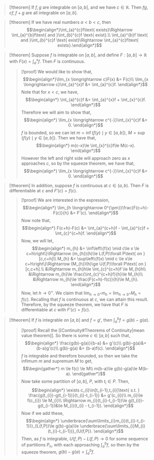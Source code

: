 >[!theorem]
>If $f,g$ are integrable on $[a,b]$, and we have $c\in \mathbb{R}$. Then $fg,cf,f+g$ are all integrable on $[a,b]$.

>[!theorem]
>If we have real numbers $a<b<c$, then
>$$\begin{align*}\int_{a}^{c}f\text{ exists}\Rightarrow \int_{a}^{b}f\text{ and }\int_{b}^{c}f \text{ exist}.\\ \int_{a}^{b}f \text{ and }\int_{b}^{c}f \text{ exist}\Rightarrow \int_{a}^{c}f\text{ exists}.\end{align*}$$

>[!theorem]
>Suppose $f$ is integrable on $[a,b]$, and define $F : [a,b] \longrightarrow \mathbb{R}$ with $F(x) = \int_{a}^{x}f$. Then $F$ is continuous.
>
>>[!proof]
>>We would like to show that,
>>$$\begin{align*}\lim_{x \longrightarrow c}F(x) &= F(c)\\
>>\lim_{x \longrightarrow c}\int_{a}^{x}f &= \int_{a}^{c}f.
>>\end{align*}$$
>>Note that for $x<c$, we have,
>>$$\begin{align*}
>>\int_{a}^{c}f &= \int_{a}^{x}f + \int_{x}^{c}f.
>>\end{align*}$$
>>Therefore we will aim to show that,
>>$$\begin{align*}
>>\lim_{x \longrightarrow c^{-}}\int_{x}^{c}f &= 0.
>>\end{align*}$$
>>$f$ is bounded, so we can let $m = \inf\left\{f(y) \mid y\in[a,b]\right\}$, $M = \sup\left\{f(y) \mid y\in[a,b]\right\}$. Then we have that,
>>$$\begin{align*}
>>m(c-x)\le \int_{x}^{c}f\le M(c-x).
>>\end{align*}$$
>>However the left and right side will approach zero as $x$ approaches $c$, so by the squeeze theorem, we have that,
>>$$\begin{align*}
>>\lim_{x \longrightarrow c^{-}}\int_{x}^{c}f &= 0.
>>\end{align*}$$

>[!theorem]
>In addition, suppose $f$ is continuous at $c\in(a,b)$. Then $F$ is differentiable at $c$ and $F'(c)=f(c)$.
>
>>[!proof]
>>We are interested in the expression,
>>$$\begin{align*}
>>\lim_{h \longrightarrow 0^{\pm}}\frac{F(c+h)-F(c)}{h} &= F'(c).
>>\end{align*}$$
>>Now note that,
>>$$\begin{align*}
>>F(c+h)-F(c) &= \int_{a}^{c+h}f - \int_{a}^{c}f = \int_{c}^{c+h}f.
>>\end{align*}$$
>>Now, we will let,
>>$$\begin{align*}
>>m_{h} &= \inf\left\{f(x) \mid c\le x \le c+h\right\}\Rightarrow (m_{h})(h)\le L(f,P)\forall P\text{ on }[c,c+h]\\
>>M_{h} &= \sup\left\{f(x) \mid c \le x\le c+h\right\}\Rightarrow (M_{h})(h)\ge U(f,P)\forall P\text{ on }[c,c+h].\\
>>&\Rightarrow m_{h}h\le \int_{c}^{c+h}f \le M_{h}h\\
>>&\Rightarrow m_{h}\le \frac{\int_{c}^{c+h}f}{h}\le M_{h}\\
>>&\Rightarrow m_{h}\le \frac{F(c+h)-f(c)}{h}\le M_{h}.
>>\end{align*}$$
>>Now, let $h \rightarrow 0^{+}$. We claim that $\lim_{h \longrightarrow 0^{+}}m_{h} = \lim_{h \longrightarrow 0^{+}}M_{h} = f(c)$. Recalling that $f$ is continuous at $c$, we can attain this result. Therefore, by the squeeze theorem, we have that $F$ is differentiable at $c$ with $F'(c)=f(c)$.

>[!theorem]
>If $f$ is integrable on $[a,b]$ and $f=g'$, then $\int_{a}^{b}f = g(b)-g(a)$.
>
>>[!proof]
>>Recall the [[Continuity#Theorems of Continuity|mean value theorem]]. So there is some $c\in[a,b]$ such that,
>>$$\begin{align*}
>>\frac{g(b)-g(a)}{b-a} &= g'(c)\\
>>g(b)-g(a)&= (b-a)g'(c)\\
>>g(b)-g(a) &= (b-a)f(c).
>>\end{align*}$$
>>$f$ is integrable and therefore bounded, so then we take the infimum $m$ and supremum $M$ to get,
>>$$\begin{gather*}
>>m \le f(c) \le M\\
>>m(b-a)\le g(b)-g(a)\le M(b-a).
>>\end{gather*}$$
>>Now take some partition of $[a,b]$, $P$, with $t_{i}\in P$. Then,
>>$$\begin{align*}
>>\exists c_{i}\in[t_{i-1},t_{i}]\text{ s.t. } \frac{g(t_{i})-g(t_{i-1})}{t_{i}-t_{i-1}} &= g'(c_{i})\\
>>m_{i}\le f(c_{i}) \le M_{i}\\
>>\Rightarrow m_{i}(t_{i}-t_{i-1})\le g(t_{i})-g(t_{i-1})&\le M_{i}(t_{i} - t_{i-1}).
>>\end{align*}$$
>>Now if we add these,
>>$$\begin{align*}
>>\underbrace{\sum\limits_{i}m_{i}(t_{i}-t_{i-1})}_{L(f,P)}\le g(b)-g(a)\le \underbrace{\sum\limits_{i}M_{i}(t_{i}-t_{i-1})}_{U(f,P)}.
>>\end{align*}$$
>>Then, as $f$ is integrable, $U(f,P) - L(f,P)\rightarrow 0$ for some sequence of partitions $P_{n}$, with each approaching $\int_{a}^{b} f$, so then by the squeeze theorem, $g(b)-g(a)=\int_{a}^{b} f$.

